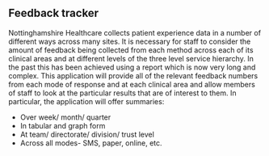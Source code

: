 ## Feedback tracker

Nottinghamshire Healthcare collects patient experience data in a number of different ways across many sites. It is necessary for staff to consider the amount of feedback being collected from each method across each of its clinical areas and at different levels of the three level service hierarchy. In the past this has been achieved using a report which is now very long and complex. This application will provide all of the relevant feedback numbers from each mode of response and at each clinical area and allow members of staff to look at the particular results that are of interest to them. 
In particular, the application will offer summaries:

* Over week/ month/ quarter
* In tabular and graph form
* At team/ directorate/ division/ trust level
* Across all modes- SMS, paper, online, etc.
